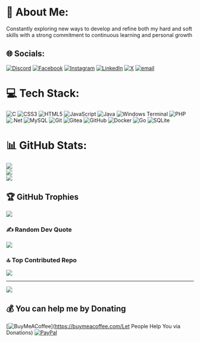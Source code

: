# 💫 About Me:
Constantly exploring new ways to develop and refine both my hard and soft skills with a strong commitment to continuous learning and personal growth


## 🌐 Socials:
[![Discord](https://img.shields.io/badge/Discord-%237289DA.svg?logo=discord&logoColor=white)](https://discord.gg/mohamedndomghar6209) [![Facebook](https://img.shields.io/badge/Facebook-%231877F2.svg?logo=Facebook&logoColor=white)](https://facebook.com/profile.php?id=100007821077894) [![Instagram](https://img.shields.io/badge/Instagram-%23E4405F.svg?logo=Instagram&logoColor=white)](https://instagram.com/mohamed_ndoumghar) [![LinkedIn](https://img.shields.io/badge/LinkedIn-%230077B5.svg?logo=linkedin&logoColor=white)](https://linkedin.com/in/mohamed-ndoumghar-a27968274) [![X](https://img.shields.io/badge/X-black.svg?logo=X&logoColor=white)](https://x.com/MNdoumghar) [![email](https://img.shields.io/badge/Email-D14836?logo=gmail&logoColor=white)](mailto:mohamedndomghar@gmail.com) 

# 💻 Tech Stack:
![C](https://img.shields.io/badge/c-%2300599C.svg?style=for-the-badge&logo=c&logoColor=white) ![CSS3](https://img.shields.io/badge/css3-%231572B6.svg?style=for-the-badge&logo=css3&logoColor=white) ![HTML5](https://img.shields.io/badge/html5-%23E34F26.svg?style=for-the-badge&logo=html5&logoColor=white) ![JavaScript](https://img.shields.io/badge/javascript-%23323330.svg?style=for-the-badge&logo=javascript&logoColor=%23F7DF1E) ![Java](https://img.shields.io/badge/java-%23ED8B00.svg?style=for-the-badge&logo=openjdk&logoColor=white) ![Windows Terminal](https://img.shields.io/badge/Windows%20Terminal-%234D4D4D.svg?style=for-the-badge&logo=windows-terminal&logoColor=white) ![PHP](https://img.shields.io/badge/php-%23777BB4.svg?style=for-the-badge&logo=php&logoColor=white) ![.Net](https://img.shields.io/badge/.NET-5C2D91?style=for-the-badge&logo=.net&logoColor=white) ![MySQL](https://img.shields.io/badge/mysql-4479A1.svg?style=for-the-badge&logo=mysql&logoColor=white) ![Git](https://img.shields.io/badge/git-%23F05033.svg?style=for-the-badge&logo=git&logoColor=white) ![Gitea](https://img.shields.io/badge/Gitea-34495E?style=for-the-badge&logo=gitea&logoColor=5D9425) ![GitHub](https://img.shields.io/badge/github-%23121011.svg?style=for-the-badge&logo=github&logoColor=white) ![Docker](https://img.shields.io/badge/docker-%230db7ed.svg?style=for-the-badge&logo=docker&logoColor=white) ![Go](https://img.shields.io/badge/go-%2300ADD8.svg?style=for-the-badge&logo=go&logoColor=white) ![SQLite](https://img.shields.io/badge/sqlite-%2307405e.svg?style=for-the-badge&logo=sqlite&logoColor=white)
# 📊 GitHub Stats:
![](https://github-readme-stats.vercel.app/api?username=mndoumghar&theme=dark&hide_border=true&include_all_commits=false&count_private=true)<br/>
![](https://nirzak-streak-stats.vercel.app/?user=mndoumghar&theme=dark&hide_border=true)<br/>
![](https://github-readme-stats.vercel.app/api/top-langs/?username=mndoumghar&theme=dark&hide_border=true&include_all_commits=false&count_private=true&layout=compact)

## 🏆 GitHub Trophies
![](https://github-profile-trophy.vercel.app/?username=mndoumghar&theme=radical&no-frame=true&no-bg=false&margin-w=4)

### ✍️ Random Dev Quote
![](https://quotes-github-readme.vercel.app/api?type=horizontal&theme=radical)

### 🔝 Top Contributed Repo
![](https://github-contributor-stats.vercel.app/api?username=mndoumghar&limit=5&theme=dark&combine_all_yearly_contributions=true)

---
[![](https://visitcount.itsvg.in/api?id=mndoumghar&icon=0&color=0)](https://visitcount.itsvg.in)

  ## 💰 You can help me by Donating
  [![BuyMeACoffee](https://img.shields.io/badge/Buy%20Me%20a%20Coffee-ffdd00?style=for-the-badge&logo=buy-me-a-coffee&logoColor=black)](https://buymeacoffee.com/Let People Help You via Donations) [![PayPal](https://img.shields.io/badge/PayPal-00457C?style=for-the-badge&logo=paypal&logoColor=white)](https://paypal.me/ndomghar) 

  
<!-- Proudly created with GPRM ( https://gprm.itsvg.in ) -->
